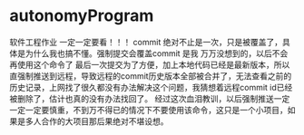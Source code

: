 # autonomyProgram
软件工程作业
一定一定要看！！！
commit 绝对不止是一次，只是被覆盖了，具体是为什么我也搞不懂。强制提交会覆盖commit 是我 万万没想到的，以后不会再使用这个命令了
最后一次提交为了方便，加上本地代码已经是最新版本，所以直强制推送到远程，导致远程的commit历史版本全部被合并了，无法查看之前的历史记录，上网找了很久都没有办法解决这个问题，我猜想着远程commit id已经被删除了，估计也真的没有办法找回了。
经过这次血泪教训，以后强制推送一定一定一定要慎重，不到万不得已的情况下不要使用该命令，这只是一个小项目，如果是多人合作的大项目那后果绝对不堪设想。
